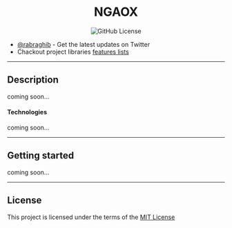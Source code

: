 <h1 align="center">NGAOX</h1>

<p align="center"> 
    <img src="https://img.shields.io/github/license/chaospad/ngaox?style=flat-square" alt="GitHub License"/>
</p>

- [@rabraghib](https://twitter.com/rabraghib) - Get the latest updates on Twitter
- Chackout project libraries [features lists](https://github.com/rabraghib/ngaox/issues/1)

---

## Description
coming soon...

#### Technologies
coming soon...

---

## Getting started
coming soon...

---

## License
This project is licensed under the terms of the [MIT License](LICENSE)

